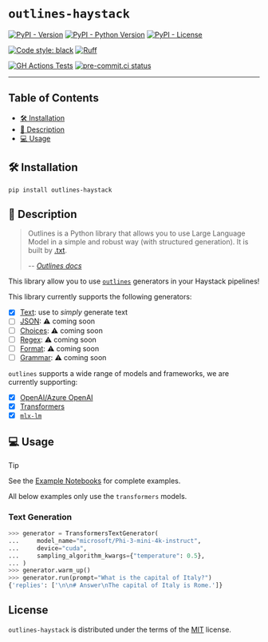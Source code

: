 # `outlines-haystack`

[![PyPI - Version](https://img.shields.io/pypi/v/outlines-haystack.svg)](https://pypi.org/project/outlines-haystack)
[![PyPI - Python Version](https://img.shields.io/pypi/pyversions/outlines-haystack.svg)](https://pypi.org/project/outlines-haystack)
[![PyPI - License](https://img.shields.io/pypi/l/outlines-haystack)](https://pypi.org/project/outlines-haystack)


[![Code style: black](https://img.shields.io/badge/code%20style-black-000000.svg)](https://github.com/psf/black)
[![Ruff](https://img.shields.io/endpoint?url=https://raw.githubusercontent.com/astral-sh/ruff/main/assets/badge/v2.json)](https://github.com/astral-sh/ruff)

[![GH Actions Tests](https://github.com/EdAbati/outlines-haystack/actions/workflows/test.yml/badge.svg)](https://github.com/EdAbati/outlines-haystack/actions/workflows/test.yml)
[![pre-commit.ci status](https://results.pre-commit.ci/badge/github/EdAbati/outlines-haystack/main.svg)](https://results.pre-commit.ci/latest/github/EdAbati/outlines-haystack/main)

-----

## Table of Contents

- [🛠️ Installation](#installation)
- [📃 Description](#description)
- [💻 Usage](#usage)

## 🛠️ Installation

```console
pip install outlines-haystack
```

## 📃 Description

> Outlines is a Python library that allows you to use Large Language Model in a simple and robust way (with structured generation).  It is built by [.txt](https://dottxt.co).
>
> -- <cite>[Outlines docs](https://dottxt-ai.github.io/outlines/latest/welcome/)</cite>

This library allow you to use [`outlines`](https://dottxt-ai.github.io/outlines/latest/) generators in your Haystack pipelines!

This library currently supports the following generators:
- [x] [Text](https://dottxt-ai.github.io/outlines/latest/reference/text/): use to _simply_ generate text
- [ ] [JSON](https://dottxt-ai.github.io/outlines/latest/reference/generation/json/): ⚠️ coming soon
- [ ] [Choices](https://dottxt-ai.github.io/outlines/latest/reference/generation/choices/): ⚠️ coming soon
- [ ] [Regex](https://dottxt-ai.github.io/outlines/latest/reference/generation/regex/): ⚠️ coming soon
- [ ] [Format](https://dottxt-ai.github.io/outlines/latest/reference/generation/format/): ⚠️ coming soon
- [ ] [Grammar](https://dottxt-ai.github.io/outlines/latest/reference/generation/cfg/): ⚠️ coming soon

`outlines` supports a wide range of models and frameworks, we are currently supporting:
- [x] [OpenAI/Azure OpenAI](https://dottxt-ai.github.io/outlines/latest/reference/models/openai/)
- [x] [Transformers](https://dottxt-ai.github.io/outlines/latest/reference/models/transformers/)
- [x] [`mlx-lm`](https://dottxt-ai.github.io/outlines/latest/reference/models/mlxlm/)

## 💻 Usage

> [!TIP]
> See the [Example Notebooks](./notebooks) for complete examples.
>
> All below examples only use the `transformers` models.

### Text Generation

```python
>>> generator = TransformersTextGenerator(
...     model_name="microsoft/Phi-3-mini-4k-instruct",
...     device="cuda",
...     sampling_algorithm_kwargs={"temperature": 0.5},
... )
>>> generator.warm_up()
>>> generator.run(prompt="What is the capital of Italy?")
{'replies': ['\n\n# Answer\nThe capital of Italy is Rome.']}
```

## License

`outlines-haystack` is distributed under the terms of the [MIT](https://spdx.org/licenses/MIT.html) license.
